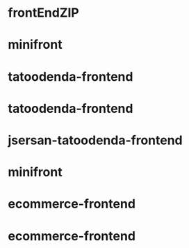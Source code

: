 # frontEndZIP
# minifront
# tatoodenda-frontend
# tatoodenda-frontend
# jsersan-tatoodenda-frontend
# minifront
# ecommerce-frontend
# ecommerce-frontend
